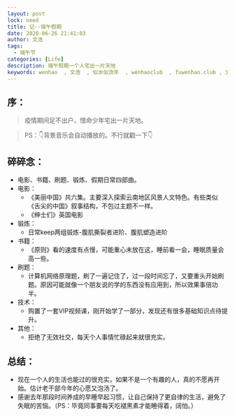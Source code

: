 ```yaml
---
layout: post
lock: need
title: 记--端午假期
date: 2020-06-26 21:41:03
author: 文浩
tags:
  - 端午节
categories: [Life]
description: 端午假期一个人宅出一片天地
keywords: wenhao  , 文浩  , 似水似流年  , wenhaoclub  , fuwenhao.club , 文浩的博客
---
```

<link rel="stylesheet" href="https://cdn.jsdelivr.net/npm/aplayer@1.7.0/dist/APlayer.min.css">
<script src="https://cdn.jsdelivr.net/npm/aplayer@1.7.0/dist/APlayer.min.js"></script>
<script src="https://cdn.jsdelivr.net/npm/meting@1.1.0/dist/Meting.min.js"></script>

## 序：
> 疫情期间足不出户，惜命少年宅出一片天地。

>PS：👇背景音乐会自动播放的。不行就戳一下👇
<div class="aplayer" data-id="29764564" data-server="netease" data-type="song" data-mode="single" data-autoplay="true"></div>

## 碎碎念：

- 电影、书籍、刷题、锻炼、假期日常四部曲。
- 电影：
	- 《美丽中国》共六集。主要深入探索云南地区风景人文特色。有些类似《舌尖的中国》叙事结构，不包过主题不一样。
	- 《绅士们》英国电影
- 锻炼：
	- 日常keep两组锻炼-腹肌撕裂者进阶、腹肌塑造进阶
- 书籍：
	- 《原则》看的速度有点慢，可能重心未放在这，睡前看一会，睡眠质量会高一些。
- 刷题：
	- 计算机网络原理题，刷了一遍记住了，过一段时间忘了，又要重头开始刷题。原因可能就像一个朋友说的学的东西没有应用到，所以效果事倍功半。
- 技术：
	- 购置了一套VIP视频课，刚开始学了一部分，发现还有很多基础知识点待提升。
- 其他：
	- 拒绝了无效社交，每天个人事情忙碌起来就很充实。

## 总结：
- 现在一个人的生活也能过的很充实，如果不是一个有趣的人，真的不愿再开始。估计老干部今年的心愿又泡汤了。
- 感谢去年那段时间养成的早睡早起习惯，让自己保持了更自律的生活，避免了失眠的苦恼。（PS：毕竟同事要每天吃褪黑素才能睡得着，阔怕。）


<script src="https://my.openwrite.cn/js/readmore.js" type="text/javascript"></script>
<script>
    const btw = new BTWPlugin();
    btw.init({
        id: 'container-1',
        blogId: '22645-1591856403112-769',
        name: '似水似流年',
        qrcode: 'https://s1.ax1x.com/2020/06/04/tBkyU1.jpg',
        keyword: '文浩',
    });
</script>